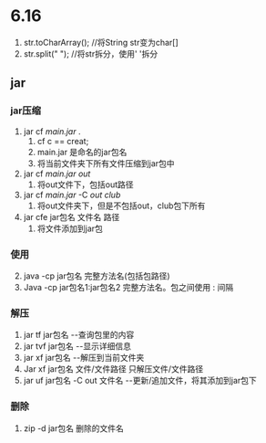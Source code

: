 # 6.16

1. str.toCharArray(); //将String str变为char[]
2. str.split(" "); //将str拆分，使用' '拆分

## jar

### jar压缩

1. jar cf *main.jar* .
   1. cf c == creat;
   2. main.jar 是命名的jar包名
   3. 将当前文件夹下所有文件压缩到jar包中
2. jar cf *main.jar* *out*
   1. 将out文件下，包括out路径
3. jar cf *main.jar* -C *out* *club*
   1. 将out文件夹下，但是不包括out，club包下所有
4. jar cfe jar包名 文件名 路径
   1. 将文件添加到jar包

### 使用

2. java -cp jar包名 完整方法名(包括包路径)
2. Java -cp jar包名1:jar包名2 完整方法名。包之间使用 : 间隔

### 解压

1. jar tf jar包名     --查询包里的内容
2. jar tvf jar包名  --显示详细信息
3. jar xf jar包名    --解压到当前文件夹
4. Jar xf jar包名 文件/文件路径  只解压文件/文件路径
5. jar uf jar包名 -C out 文件名  --更新/追加文件，将其添加到jar包下

### 删除

1. zip -d jar包名 删除的文件名



